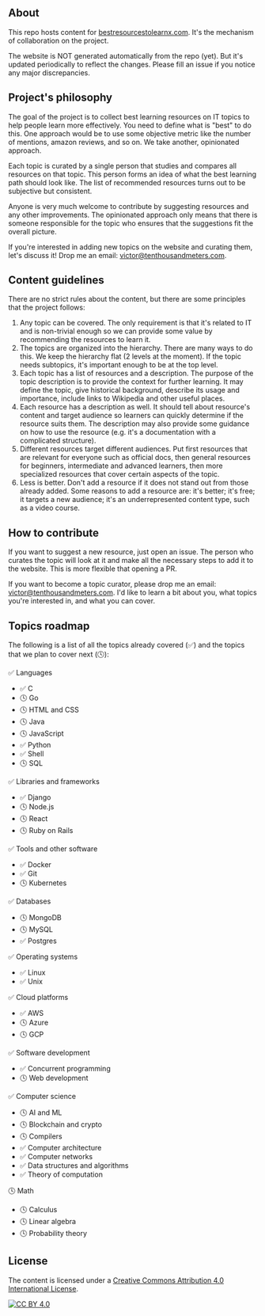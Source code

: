 ## About

This repo hosts content for [bestresourcestolearnx.com](https://bestresourcestolearnx.com/). It's the mechanism of collaboration on the project.

The website is NOT generated automatically from the repo (yet). But it's updated periodically to reflect the changes. Please fill an issue if you notice any major discrepancies.

## Project's philosophy

The goal of the project is to collect best learning resources on IT topics to help people learn more effectively. You need to define what is "best" to do this. One approach would be to use some objective metric like the number of mentions, amazon reviews, and so on. We take another, opinionated approach.

Each topic is curated by a single person that studies and compares all resources on that topic. This person forms an idea of what the best learning path should look like. The list of recommended resources turns out to be subjective but consistent.

Anyone is very much welcome to contribute by suggesting resources and any other improvements. The opinionated approach only means that there is someone responsible for the topic who ensures that the suggestions fit the overall picture.

If you're interested in adding new topics on the website and curating them, let's discuss it! Drop me an email: victor@tenthousandmeters.com.

## Content guidelines

There are no strict rules about the content, but there are some principles that the project follows:

1. Any topic can be covered. The only requirement is that it's related to IT and is non-trivial enough so we can provide some value by recommending the resources to learn it.
2. The topics are organized into the hierarchy. There are many ways to do this. We keep the hierarchy flat (2 levels at the moment). If the topic needs subtopics, it's important enough to be at the top level.
3. Each topic has a list of resources and a description. The purpose of the topic description is to provide the context for further learning. It may define the topic, give historical background, describe its usage and importance, include links to Wikipedia and other useful places.
4. Each resource has a description as well. It should tell about resource's content and target audience so learners can quickly determine if the resource suits them. The description may also provide some guidance on how to use the resource (e.g. it's a documentation with a complicated structure).
5. Different resources target different audiences. Put first resources that are relevant for everyone such as official docs, then general resources for beginners, intermediate and advanced learners, then more specialized resources that cover certain aspects of the topic.
6. Less is better. Don't add a resource if it does not stand out from those already added. Some reasons to add a resource are: it's better; it's free; it targets a new audience; it's an underrepresented content type, such as a video course.

## How to contribute

If you want to suggest a new resource, just open an issue. The person who curates the topic will look at it and make all the necessary steps to add it to the website. This is more flexible that opening a PR. 

If you want to become a topic curator, please drop me an email: victor@tenthousandmeters.com. I'd like to learn a bit about you, what topics you're interested in, and what you can cover.

## Topics roadmap

The following is a list of all the topics already covered (✅) and the topics that we plan to cover next (🕓):

✅ Languages
* ✅ C
* 🕓 Go
* 🕓 HTML and CSS
* 🕓 Java
* 🕓 JavaScript
* ✅ Python
* ✅ Shell
* 🕓 SQL

✅ Libraries and frameworks
* ✅ Django
* 🕓 Node.js
* 🕓 React
* 🕓 Ruby on Rails

✅ Tools and other software
* ✅ Docker
* ✅ Git
* 🕓 Kubernetes

✅ Databases
* 🕓 MongoDB
* 🕓 MySQL
* ✅ Postgres

✅ Operating systems
* ✅ Linux
* ✅ Unix

✅ Cloud platforms
* ✅ AWS
* 🕓 Azure
* 🕓 GCP

✅ Software development
* ✅ Concurrent programming
* 🕓 Web development

✅ Computer science
* 🕓 AI and ML
* 🕓 Blockchain and crypto
* 🕓 Compilers
* ✅ Computer architecture
* ✅ Computer networks
* ✅ Data structures and algorithms
* ✅ Theory of computation

🕓 Math
* 🕓 Calculus
* 🕓 Linear algebra
* 🕓 Probability theory

## License

The content is licensed under a
[Creative Commons Attribution 4.0 International License][cc-by].

[![CC BY 4.0][cc-by-image]][cc-by]

[cc-by]: http://creativecommons.org/licenses/by/4.0/
[cc-by-image]: https://i.creativecommons.org/l/by/4.0/88x31.png
